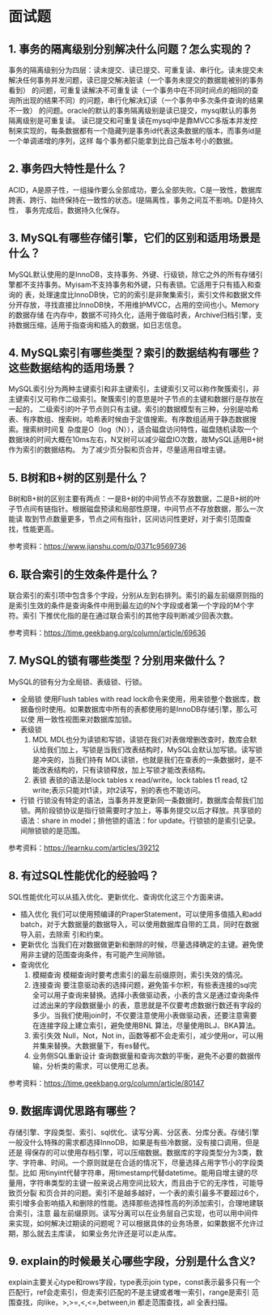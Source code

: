 # 面试题
## 1. 事务的隔离级别分别解决什么问题？怎么实现的？
事务的隔离级别分为四层：读未提交、读已提交、可重复读、串行化。读未提交未解决任何事务并发问题，读已提交解决脏读（一个事务未提交的数据能被别的事务看到）
的问题，可重复读解决不可重复读（一个事务中在不同时间点的相同的查询所出现的结果不同）的问题，串行化解决幻读（一个事务中多次条件查询的结果不一致）
的问题。oracle的默认的事务隔离级别是读已提交，mysql默认的事务隔离级别是可重复读。
读已提交和可重复读在mysql中是靠MVCC多版本并发控制来实现的，每条数据都有一个隐藏列是事务id代表这条数据的版本，而事务id是一个单调递增的序列，这样
每个事务都只能拿到比自己版本号小的数据。

## 2. 事务四大特性是什么？
ACID，A是原子性，一组操作要么全部成功，要么全部失败。C是一致性，数据库跨表、跨行、始终保持在一致性的状态。I是隔离性，事务之间互不影响。D是持久性，
事务完成后，数据持久化保存。

## 3. MySQL有哪些存储引擎，它们的区别和适用场景是什么？
MySQL默认使用的是InnoDB，支持事务、外键、行级锁，除它之外的所有存储引擎都不支持事务。Myisam不支持事务和外键，只有表锁。它适用于只有插入和查询的
表，处理速度比InnoDB快，它的的索引是非聚集索引，索引文件和数据文件分开存放，寻找直接比InnoDB快，不用维护MVCC，占用的空间也小。Memory的数据存储
在内存中，数据不可持久化，适用于做临时表，Archive归档引擎，支持数据压缩，适用于指查询和插入的数据，如日志信息。

## 4. MySQL索引有哪些类型？索引的数据结构有哪些？这些数据结构的适用场景？
MySQL索引分为两种主键索引和非主键索引，主键索引又可以称作聚簇索引，非主键索引又可称作二级索引。聚簇索引的意思是叶子节点的主键和数据行是存放在一起的，
二级索引的叶子节点则只有主键。索引的数据模型有三种，分别是哈希表、有序数组、搜索树。哈希表时候由于定值搜索。有序数组适用于静态数据搜索。搜索树时间复
杂度是O（log（N）），适合磁盘访问特性，磁盘随机读取一个数据块的时间大概在10ms左右，N叉树可以减少磁盘IO次数，故MySQL适用B+树作为索引的数据结构。
为了减少页分裂和页合并，尽量适用自增主键。

## 5. B树和B+树的区别是什么？
B树和B+树的区别主要有两点：一是B+树的中间节点不存放数据，二是B+树的叶子节点间有链指针。根据磁盘预读和局部性原理，中间节点不存放数据，那么一次能读
取到节点数量更多，节点之间有指针，区间访问性更好，对于索引范围查找，性能更高。

参考资料：https://www.jianshu.com/p/0371c9569736

## 6. 联合索引的生效条件是什么？
联合索引的索引项中包含多个字段，分别从左到右排列。索引的最左前缀原则指的是索引生效的条件是查询条件中用到最左边的N个字段或者第一个字段的M个字符。索引
下推优化指的是在通过联合索引的其他字段判断减少回表次数。

参考资料：https://time.geekbang.org/column/article/69636

## 7. MySQL的锁有哪些类型？分别用来做什么？
MySQL的锁有分为全局锁、表级锁、行锁。
- 全局锁
  使用Flush tables with read lock命令来使用，用来锁整个数据库，数据备份时使用。如果数据库中所有的表都使用的是InnoDB存储引擎，那么可以使
用一致性视图来对数据库加锁。
- 表级锁  
  1. MDL
    MDL也分为读锁和写锁，读锁在我们对表做增删改查时，数库会默认给我们加上，写锁是当我们改表结构时，MySQL会默认加写锁。读写锁是冲突的，当我们持有
  MDL读锁，也就是我们在查表的一条数据时，是不能改表结构的，只有读锁释放，加上写锁才能改表结构。
  2. 表锁
    表锁的语法是lock tables x read/write。lock tables t1 read, t2 write;表示只能对t1读，对t2读写，别的表也不能访问。
- 行锁
  行锁没有特定的语法，当事务并发更新同一条数据时，数据库会帮我们加锁。两阶段锁协议是指行锁需要时才加上，等事务提交以后才释放。共享锁的语法：share 
  in model；排他锁的语法：for update。行锁锁的是索引记录。间隙锁锁的是范围。

参考资料：https://learnku.com/articles/39212

## 8. 有过SQL性能优化的经验吗？
SQL性能优化可以从插入优化、更新优化、查询优化这三个方面来讲。
- 插入优化
  我们可以使用预编译的PraperStatement，可以使用多值插入和add batch，对于大数据量的数据导入，可以使用数据库自带的工具，同时在数据导入前，去除索
  引和约束。
- 更新优化
  当我们在对数据做更新和删除的时候，尽量选择确定的主键。避免使用非主键的范围查询条件，有可能产生间隙锁。
- 查询优化
  1. 模糊查询
    模糊查询时要考虑索引的最左前缀原则，索引失效的情况。
  2. 连接查询
    要注意驱动表的选择问题，避免笛卡尔积，有些表连接的sql完全可以用子查询来替换。选择小表做驱动表，小表的含义是通过查询条件过滤出来的字段数据量小
     的表，意思就是不仅要考虑数据行数还有字段的多少。当我们使用join时，不仅要注意使用小表做驱动表，还要注意需要在连接字段上建立索引，避免使用BNL
     算法，尽量使用BLJ、BKA算法。
  3. 索引失效
    Null，Not，Not in，函数等都不会走索引，减少使用or，可以用并集来替换。大数据量下，有es替代。
  4. 业务侧SQL重新设计
    查询数据量和查询次数的平衡，避免不必要的数据传输，分析类的需求，可以使用汇总表。

参考资料：https://time.geekbang.org/column/article/80147

## 9. 数据库调优思路有哪些？
存储引擎、字段类型、索引、sql优化、读写分离、分区表、分库分表。存储引擎一般没什么特殊的需求都选择InnoDB，如果是有些冷数据，没有接口调用，但是还是
得保存的可以使用存档引擎，可以压缩数据。数据库的字段类型分为3类，数字、字符串、时间。一个原则就是在合适的情况下，尽量选择占用字节小的字段类型。比如
用tinyint代替字符串，用timestamp代替datetime。能用自增主键的尽量用，字符串类型的主键一般来说占用空间比较大，而且由于它的无序性，可能导致页分裂
和页合并的问题。索引不是越多越好，一个表的索引最多不要超过6个，索引增多会影响插入和删除的性能。选择那些选择性高的列添加索引，合理地建联合索引，注意
最左前缀原则。读写分离可以在业务层自己实现，也可以用中间件来实现，如何解决过期读的问题呢？可以根据具体的业务场景，如果数据不允许过期，那么就去主库读，
如果业务允许还是可以走从库。

## 9. explain的时候最关心哪些字段，分别是什么含义?
explain主要关心type和rows字段，type表示join type，const表示最多只有一个匹配行，ref会走索引，但走索引匹配的不是主键或者唯一索引，range是索引
范围查找，向like，>,>=,<,<=,between,in 都走范围查找，all 全表扫描。